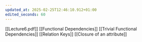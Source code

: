 ```yaml
---
updated_at: 2025-02-25T12:46:10.912+01:00
edited_seconds: 60
---
```

[[Lecture6.pdf]]
[[Functional Dependencies]]
[[Trivial Functional Dependencies]]
[[Relation Keys]]
[[Closure of an attribute]]
